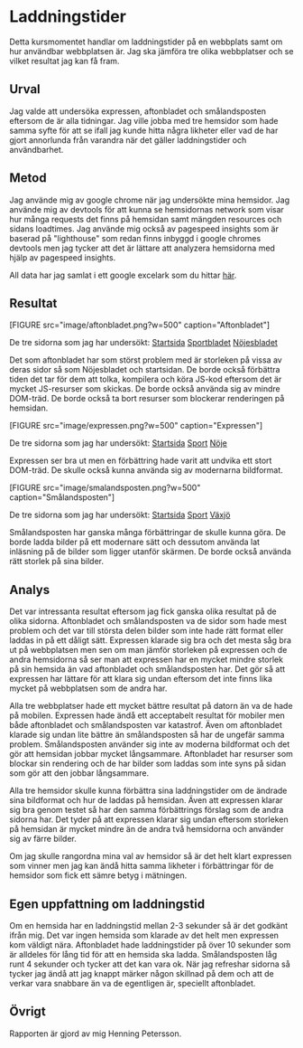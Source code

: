 Laddningstider
=======================

Detta kursmomentet handlar om laddningstider på en webbplats samt om hur användbar webbplatsen är. Jag ska jämföra tre olika webbplatser och se vilket resultat jag kan få fram.

Urval
-----------------------

Jag valde att undersöka expressen, aftonbladet och smålandsposten eftersom de är alla tidningar. Jag ville jobba med tre hemsidor som hade samma syfte för att se ifall jag kunde hitta några likheter eller vad de har gjort annorlunda från varandra när det gäller laddningstider och användbarhet.

Metod
-----------------------

Jag använde mig av google chrome när jag undersökte mina hemsidor. Jag använde mig av devtools för att kunna se hemsidornas network som visar hur många requests det finns på hemsidan samt mängden resources och sidans loadtimes. Jag använde mig också av pagespeed insights som är baserad på "lighthouse" som redan finns inbyggd i google chromes devtools men jag tycker att det är lättare att analyzera hemsidorna med hjälp av pagespeed insights.

All data har jag samlat i ett google excelark som du hittar [här](https://docs.google.com/spreadsheets/d/1d9I9GW49xv45c2QkSOF2hDd5WfGsnjhTvTkDmQEu7Hk/edit?usp=sharing).

Resultat
-----------------------

[FIGURE src="image/aftonbladet.png?w=500" caption="Aftonbladet"]

De tre sidorna som jag har undersökt:
[Startsida](https://www.aftonbladet.se/)
[Sportbladet](https://www.aftonbladet.se/sportbladet)
[Nöjesbladet](https://www.aftonbladet.se/nojesbladet)

Det som aftonbladet har som störst problem med är storleken på vissa av deras sidor så som Nöjesbladet och startsidan. De borde också förbättra tiden det tar för dem att tolka, kompilera och köra JS-kod eftersom det är mycket JS-resurser som skickas. De borde också använda sig av mindre DOM-träd. De borde också ta bort resurser som blockerar renderingen på hemsidan.

[FIGURE src="image/expressen.png?w=500" caption="Expressen"]

De tre sidorna som jag har undersökt:
[Startsida](https://www.expressen.se/)
[Sport](https://www.expressen.se/sport/)
[Nöje](https://www.expressen.se/noje/)

Expressen ser bra ut men en förbättring hade varit att undvika ett stort DOM-träd. De skulle också kunna använda sig av modernarna bildformat.

[FIGURE src="image/smalandsposten.png?w=500" caption="Smålandsposten"]

De tre sidorna som jag har undersökt:
[Startsida](http://www.smp.se/)
[Sport](http://www.smp.se/sport/)
[Växjö](http://www.smp.se/vaxjo/)

Smålandsposten har ganska många förbättringar de skulle kunna göra. De borde ladda bilder på ett modernare sätt och dessutom använda lat inläsning på de bilder som ligger utanför skärmen. De borde också använda rätt storlek på sina bilder.

Analys
-----------------------

Det var intressanta resultat eftersom jag fick ganska olika resultat på de olika sidorna. Aftonbladet och smålandsposten va de sidor som hade mest problem och det var till största delen bilder som inte hade rätt format eller laddas in på ett dåligt sätt. Expressen klarade sig bra och det mesta såg bra ut på webbplatsen men sen om man jämför storleken på expressen och de andra hemsidorna så ser man att expressen har en mycket mindre storlek på sin hemsida än vad aftonbladet och smålandsposten har. Det gör så att expressen har lättare för att klara sig undan eftersom det inte finns lika mycket på webbplatsen som de andra har.

Alla tre webbplatser hade ett mycket bättre resultat på datorn än va de hade på mobilen. Expressen hade ändå ett acceptabelt resultat för mobiler men både aftonbladet och smålandsposten var katastrof. Även om aftonbladet klarade sig undan lite bättre än smålandsposten så har de ungefär samma problem. Smålandsposten använder sig inte av moderna bildformat och det gör att hemsidan jobbar mycket långsammare. Aftonbladet har resurser som blockar sin rendering och de har bilder som laddas som inte syns på sidan som gör att den jobbar långsammare.

Alla tre hemsidor skulle kunna förbättra sina laddningstider om de ändrade sina bildformat och hur de laddas på hemsidan. Även att expressen klarar sig bra genom testet så har den samma förbättrings förslag som de andra sidorna har. Det tyder på att expressen klarar sig undan eftersom storleken på hemsidan är mycket mindre än de andra två hemsidorna och använder sig av färre bilder.

Om jag skulle rangordna mina val av hemsidor så är det helt klart expressen som vinner men jag kan ändå hitta samma likheter i förbättringar för de hemsidor som fick ett sämre betyg i mätningen.

Egen uppfattning om laddningstid
-----------------------

Om en hemsida har en laddningstid mellan 2-3 sekunder så är det godkänt ifrån mig. Det var ingen hemsida som klarade av det helt men expressen kom väldigt nära. Aftonbladet hade laddningstider på över 10 sekunder som är alldeles för lång tid för att en hemsida ska ladda. Smålandsposten låg runt 4 sekunder och tycker att det kan vara ok. När jag refreshar sidorna så tycker jag ändå att jag knappt märker någon skillnad på dem och att de verkar vara snabbare än va de egentligen är, speciellt aftonbladet.

Övrigt
-----------------------

Rapporten är gjord av mig Henning Petersson.
